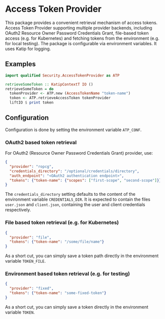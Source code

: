 # Access Token Provider

This package provides a convenient retrieval mechanism of access
tokens. Access Token Provider supporting multiple provider backends,
including OAuth2 Resource Owner Password Credentials Grant, file-based
token access (e.g. for Kubernetes) and fetching tokens from the
environment (e.g. for local testing). The package is configurable via
environment variables. It uses Katip for logging.

## Examples

```haskell
import qualified Security.AccessTokenProvider as ATP

retrieveSomeToken :: KatipContextT IO ()
retrieveSomeToken = do
  tokenProvider <- ATP.new (AccessTokenName "token-name")
  token <- ATP.retrieveAccessToken tokenProvider
  liftIO $ print token
```

## Configuration

Configuration is done by setting the environment variable `ATP_CONF`.

### OAuth2 based token retrieval

For OAuth2 (Resource Owner Password Credentials Grant) provider, use:

```json
{
  "provider": "ropcg",
  "credentials_directory": "/optional/credentials/directory",
  "auth_endpoint": "<OAuth2 authentication endpoint>",
  "tokens": {"token-name": {"scopes": ["first-scope", "second-scope"]}}
}
```

The `credentials_directory` setting defaults to the content of the
environment variable `CREDENTIALS_DIR`. It is expected to contain the
files `user.json` and `client.json`, containing the user and client
credentials respectively.

### File based token retrieval (e.g. for Kubernetes)

```json
{
  "provider": "file",
  "tokens": {"token-name": "/some/file/name"}
}
```

As a short cut, you can simply save a token path directly in the
environment variable `TOKEN_FILE`.

### Environment based token retrieval (e.g. for testing)

```json
{
  "provider": "fixed",
  "tokens": {"token-name": "some-fixed-token"}
}
```

As a short cut, you can simply save a token directly in the
environment variable `TOKEN`.
